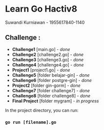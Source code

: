 # Learn Go Hactiv8

Suwandi Kurniawan - 1955617840-1140

## Challenge :

- **Challenge1** [main.go] - *done* 
- **Challenge2** [challenge2.go] - *done* 
- **Challenge3** [challenge3.go] - *done* 
- **Challenge4** [challenge4.go] - *done* 
- **Project1** [project1.go] - *done* 
- **Challenge5** [folder belajar-gin] - *done*
- **Challenge6** [folder postgre-gin] - *done*
- **Project2** [folder gin-gorm] - *done* 
- **Challenge7** [folder challenge7] - *done*
- **Challenge8** [folder challenge8] - *done*
- **Final Project** [folder mygram] - *in progress*

In the project directory, you can run:

### `go run [filename].go`
